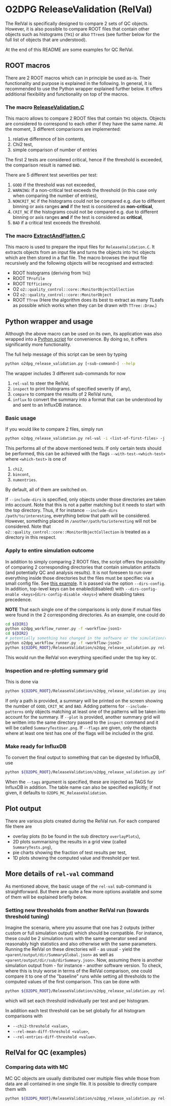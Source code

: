 # O2DPG ReleaseValidation (RelVal)

The RelVal is specifically designed to compare 2 sets of QC objects. However, it is also possible to compare ROOT files that contain other objects such as histograms (`TH1`) or also `TTree`s (see further below for the full list of objects that are understood).

At the end of this README are some examples for QC RelVal.

## ROOT macros

There are 2 ROOT macros which can in principle be used as-is. Their functionality and purpose is explained in the following. In general, it is recommended to use the Python wrapper explained further below. It offers additional flexibility and functionality on top of the macros.

### The macro [ReleaseValidation.C](ReleaseValidation.C)

This macro allows to compare 2 ROOT files that contain `TH1` objects. Objects are considered to correspond to each other if they have the same name.
At the moment, 3 different comparisons are implemented:
1. relative difference of bin contents,
1. Chi2 test,
1. simple comparison of number of entries

The first 2 tests are considered critical, hence if the threshold is exceeded, the comparison result is named `BAD`.

There are 5 different test severities per test:
1. `GOOD` if the threshold was not exceeded,
1. `WARNING`: if a non-critical test exceeds the threshold (in this case only when comparing the number of entries),
1. `NONCRIT_NC` if the histograms could not be compared e.g. due to different binning or axis ranges **and** if the test is considered as **non-critical**,
1. `CRIT_NC` if the histograms could not be compared e.g. due to different binning or axis ranges **and** if the test is considered as **critical**,
1. `BAD` if a critical test exceeds the threshold.

### The macro [ExtractAndFlatten.C](ExtractAndFlatten.C)

This macro is used to prepare the input files for `ReleaseValidation.C`. It extracts objects from an input file and turns the objects into `TH1` objects which are then stored in a flat file. The macro browses the input file recursively and the following objects will be recognised and extracted:
* ROOT histograms (deriving from `TH1`)
* ROOT `TProfile`
* ROOT `TEfficiency`
* O2 `o2::quality_control::core::MonitorObjectCollection`
* O2 `o2::quality_control::core::MonitorObject`
* ROOT `TTree` (Here the algorithm does its best to extract as many TLeafs as possible which works when they can be drawn with `TTree::Draw`.)

## Python wrapper and usage

Although the above macro can be used on its own, its application was also wrapped into a [Python script](o2dpg_release_validation.py) for convenience. By doing so, it offers significantly more functionality.

The full help message of this script can be seen by typing
```bash
python o2dpg_release_validation.py [<sub-command>] --help
```
The wrapper includes 3 different sub-commands for now
1. `rel-val` to steer the RelVal,
1. `inspect` to print histograms of specified severity (if any),
1. `compare` to compare the results of 2 RelVal runs,
1. `influx` to convert the summary into a format that can be understood by and sent to an InfluxDB instance.

### Basic usage

If you would like to compare 2 files, simply run
```bash
python o2dpg_release_validation.py rel-val -i <list-of-first-files> -j <list-of-second-files> [-o <output/dir>] [--include-dirs <list-of-directories>]
```
This performs all of the above mentioned tests. If only certain tests should be performed, this can be achieved with the flags `--with-test-<which-test>` where `<which-test>` is one of
1. `chi2`,
1. `bincont`,
1. `numentries`.

By default, all of them are switched on.

If `--include-dirs` is specified, only objects under those directories are taken into account. Note that this is not a patter matching but it needs to start with the top directory. Thus, if for instance `--include-dirs /path/to/interesting`, everything below that path will be considered. However, something placed in `/another/path/to/interesting` will not be considered.
Note that `o2::quality_control::core::MonitorObjectCollection` is treated as a directory in this respect.

### Apply to entire simulation outcome

In addition to simply comparing 2 ROOT files, the script offers the possibility of comparing 2 corresponding directories that contain simulation artifacts (and potentially QC and analysis results). It is not foreseen to run over everything inside those directories but the files must be specifiec via a small config file. See [this example](config/rel_val_sim_dirs_default.json). It is passed via the option `--dirs-config`. In addition, top-level keys can be enabled(disabled) with `--dirs-config-enable <keys>`(`dirs-config-disable <keys>`) where disabling takes precedence.

**NOTE** That each single one of the comparisons is only done if mutual files were found in the 2 corresponding directories. As an example, one could do
```bash
cd ${DIR1}
python o2dpg_workflow_runner.py -f <workflow-json1>
cd ${DIR2}
# potentially something has changed in the software or the simulation/reconstruction parameters
python o2dpg_workflow_runner.py -f <workflow-json2>
python ${O2DPG_ROOT}/ReleaseValidation/o2dpg_release_validation.py rel-val -i ${DIR1} -j ${DIR2} --dirs-config ${O2DPG_ROOT}/RelVal/config/rel_val_sim_dirs_default.json --dirs-config-enable QC [-o <output/dir>] [<test-flags>]
```
This would run the RelVal von everything specified under the top key `QC`.

### Inspection and re-plotting summary grid

This is done via
```bash
python ${O2DPG_ROOT}/ReleaseValidation/o2dpg_release_validation.py inspect <path-to-outputdir-or-file> [--include-patterns <patterns>] [--plot] [--flags <severity-flags>]
```
If only a path is provided, a summary will be printed on the screen showing the number of `GOOD`, `CRIT_NC` and `BAD`.
Adding patterns for `--include-patterns` only objects matching at least one of the patterns will be taken into account for the summary.
If `--plot` is provided, another summary grid will be written into the same directory passed to the `inspect` command and it will be called `SummaryTestUser.png`. If `--flags` are given, only the objects where at least one test has one of the flags will be included in the grid.

### Make ready for InfluxDB

To convert the final output to something that can be digested by InfluxDB, use
```bash
python ${O2DPG_ROOT}/ReleaseValidation/o2dpg_release_validation.py influx --dir <rel-val-out-dir> [--tags k1=v1 k2=v2 ...] [--table-name <chosen-table-name>]
```
When the `--tags` argument is specified, these are injected as TAGS for InfluxDB in addition. The table name can also be specified explicitly; if not given, it defaults to `O2DPG_MC_ReleaseValidation`.

## Plot output

There are various plots created during the RelVal run. For each compared file there are
* overlay plots (to be found in the sub directory `overlayPlots`),
* 2D plots summarising the results in a grid view (called `SummaryTests.png`),
* pie charts showing the fraction of test results per test,
* 1D plots showing the computed value and threshold per test.

## More details of `rel-val` command

As mentioned above, the basic usage of the `rel-val` sub-command is straightforward. But there are quite a few more options available and some of them will be explained briefly below.

### Setting new thresholds from another RelVal run (towards threshold tuning)

Imagine the scenario, where you assume that one has 2 outputs (either custom or full simulation output) which should be compatible. For instance, these could be 2 simulation runs with the same generator seed and reasonably high statistics and also otherwise with the same parameters.
Running the RelVal on these directories will - as usual - yield the `<parent/output/dir/SummaryGlobal.json>` as well as `<parent/output/dir/sub/dirSummary.json>`. Now, assuming there is another simulation output from - for instance - another software version. To check, where this is truly worse in terms of the RelVal comparison, one could compare it to one of the "baseline" runs while setting all thresholds to the computed values of the first comparison. This can be done with
```bash
python ${O2DPG_ROOT}/ReleaseValidation/o2dpg_release_validation.py rel-val -i ${DIR1} ${DIR2} [-o <output/dir>] --use-values-as-thresholds <parent/output/dir/SummaryGlobal.json>
```
which will set each threshold individually per test and per histogram.

In addition each test threshold can be set globally for all histogram comparisons with
* `--chi2-threshold <value>`,
* `--rel-mean-diff-threshold <value>`,
* `--rel-entries-diff-threshold <value>`.

## RelVal for QC (examples)

### Comparing data with MC

MC QC objects are usually distributed over multiple files while those from data are all contained in one single file. It is possible to directly compare them with
```bash
python ${O2DPG_ROOT}/ReleaseValidation/o2dpg_release_validation.py rel-val -i ${MC_PRODUCTION}/QC/*.root -j ${DATA_PRODUCTION}/QC.root [--inlcude-dirs <include-directories]
```
